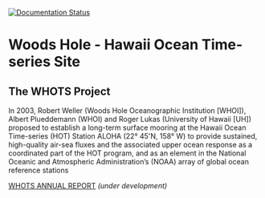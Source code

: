 [![Documentation Status](https://readthedocs.org/projects/whots-annual-report/badge/?version=latest)](https://whots-annual-report.readthedocs.io/en/latest/?badge=latest)

# Woods Hole - Hawaii Ocean Time-series Site
## The WHOTS Project

In 2003, Robert Weller (Woods Hole Oceanographic Institution [WHOI]), 
Albert Plueddemann (WHOI) and Roger Lukas (University of Hawaii [UH]) 
proposed to establish a long-term surface mooring at the Hawaii Ocean 
Time-series (HOT) Station ALOHA (22° 45'N, 158° W) to provide sustained, 
high-quality air-sea fluxes and the associated upper ocean response 
as a coordinated part of the HOT program, and as an element in the National 
Oceanic and Atmospheric Administration’s (NOAA) array of global ocean 
reference stations


[WHOTS ANNUAL REPORT](https://whots-annual-report.readthedocs.io/en/latest/index.html) *(under development)*
